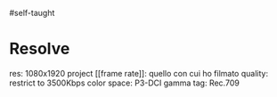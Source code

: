 #self-taught 
# Resolve
res: 1080x1920
project [[frame rate]]: quello con cui ho filmato
quality: restrict to 3500Kbps
color space: P3-DCI
gamma tag: Rec.709